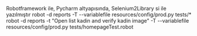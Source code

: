 Robotframework ile, Pycharm altyapısında,  Selenium2Library si ile yazılmıştır
robot -d reports -T --variablefile resources/config/prod.py  tests/*
robot -d reports -t "Open list kadin and verify kadin image"  -T --variablefile resources/config/prod.py  tests/homepageTest.robot
